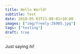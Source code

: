 ```yaml
---
title: Hello World!
subtitle: Test
date: 2018-05-03T21:08:01+10:00
images: ["img/freely-26905.jpg"]
tags: ["testing"]
draft: true
---
```

Just saying *hi*!
